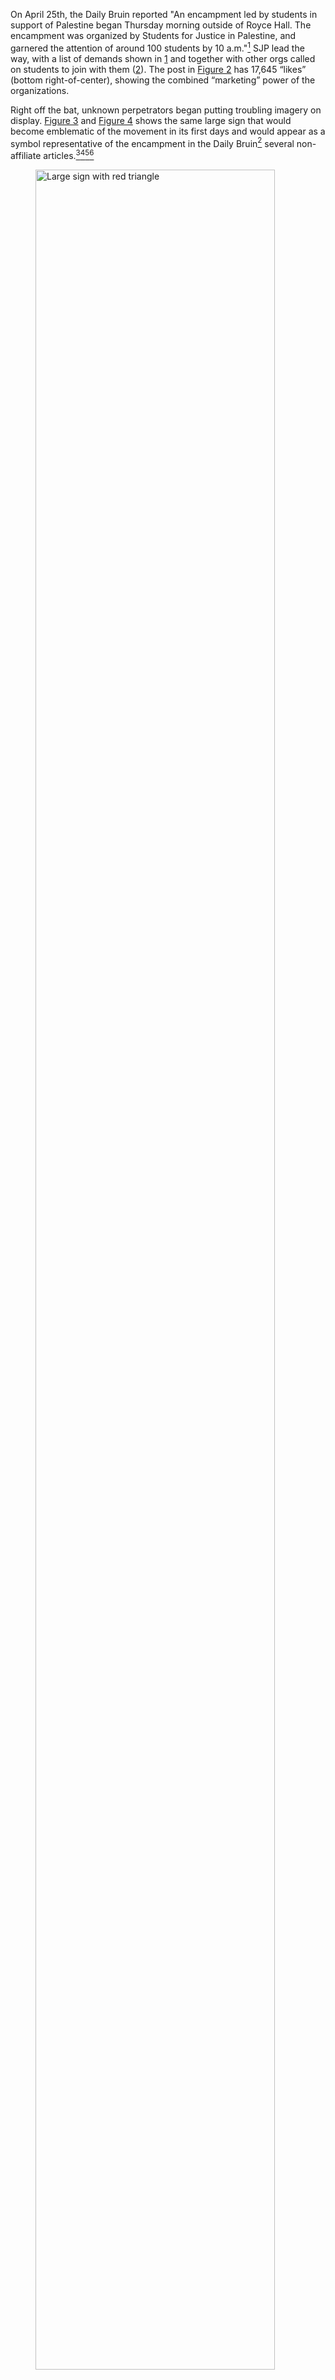 

On April 25th, the Daily Bruin reported "An encampment led by students in support of Palestine began Thursday morning outside of Royce Hall. The encampment was organized by Students for Justice in Palestine, and garnered the attention of 
around 100 students by 10 a.m."[^70] SJP lead the way, with a list of demands shown in [1](##fig:protest-demands) and together with other orgs called on students to join with them ([2](##fig:protest-invite)). The post in 
[Figure 2](##fig:protest-invite) has 17,645 “likes” (bottom right-of-center), showing the combined “marketing” power of the organizations. 

Right off the bat, unknown perpetrators began putting troubling imagery on display. [Figure 3](##fig:large-sign-red-triangle) and [Figure 4](##fig:same-large-sign-red-triangle) shows the same large sign 
that would become emblematic of the movement in its first days and would appear as a symbol representative of the encampment in the Daily Bruin[^277] several non-affiliate articles.[^72][^274][^275][^276]

<figure id="fig:large-sign-red-triangle">
  <a href="https://www.latimes.com/california/story/2024-04-30/ucla-moves-to-shut-down-pro-palestinian-encampment-as-unlawful">
    <img src="\images\2024-05-20\protest\large-red-triangle-people.webp" 
     alt="Large sign with red triangle" style="width: 95%; height: auto;">
  </a>
  <figcaption>
    Figure 30: Large sign with red triangle from LA Times
  </figcaption>
</figure>

[Figure 7](##fig:smaller-red-triangle) shows Royce Hall adorned once again with the Nazi imagery, this time on a smaller sign. [Figure 8](##fig:occupation-death-sign-people) and [Figure 9](##fig:tent-endorsement-2) show the same sign 
(([Figure 5](##fig:cac-tent-propoganda-1) and [Figure 6](##fig:cac-tent-propoganda-2)) that has been displayed on CAC's Instagram page. Here you see, in context, the large number of people whose attention SJP, UC Divest, and CAC have
garnered. The combined organizational power (and the national movement) has put orgs that had small followings at earlier rallies center stage, and from these photos it looks as though they've retained hateful imagery in their messaging 
nonetheless.  

"Lavie Levi, a fourth-year mathematics of computation student who is Jewish, said he felt uncomfortable and threatened by the encampment, adding that he believes some 
of the imagery used by the protesters – such as the red triangle and Chancellor Gene Block with horns on his head – is antisemitic. "I feel very uncomfortable," he said. 
"I might skip my classes today and go home because of the clear signs of antisemitism that I see that are not being reprimanded on campus."[^73]

It was mentioned previously that CAC is a USAC funded student organization, and its commissioner, Alicia Verdugo is an elected student government official. [Figure 9](##fig:tent-endorsement-2) is a photo taken by a Daily Bruin reporter showing the 
a CAC tent was present in the encampment. "In addition to the candidates and officers at the encampment, tents with the logos of Verdugo’s office and the Campus Events Commission (CEC) were present...It is unclear if funds from USAC 
offices are being used to fund resources at the demonstration, but the text "PAID FOR BY USAC" is visible on the Cultural Affairs Commission tent."

"Eli Tsives, a candidate for general representative, was part of the counter-protest against the encampment. Tsives, who alleged the encampment was promoting hate speech, criticized Verdugo's use of her platform to promote messages he 
believes makes Jewish students uncomfortable on campus." 

<figure id="fig:tent-endorsement-2">
  <a href="https://dailybruin.com/2024/04/27/gallery-ucla-students-supporting-palestine-organize-encampment-in-dickson-plaza">
    <img src="/images/2024-05-20/protest/paid4by.jpg" 
     alt="CAC tent with visible USAC endorsement and 'occupation-death' sign" style="width: 90%; height: auto;">
  </a>
  <figcaption>
    Figure 34: CAC tent with visible USAC endorsement in the presence of 'occupation-death' sign (Aidan Sun/Daily Bruin)
  </figcaption>
</figure>

""They (the Cultural Affairs Commission) have purposefully used their position and power to make us Jewish students feel unsafe," he [Eli Tsives] said." That sentiment was echoed by a Hillel post, [Figure 10](##fig:hillel-insta-safe-pass), offering 
an alternative safe space for students who may not want to interact with protesters. 

"Tsives' perspective was not shared by some of the other candidates. Nuñez-Verdugo said they support the use of USAC money – which comes from student fees – to fund resources for 
the encampment, adding that students should be provided a space to engage in activism on campus." [^74]

[fig cec](##fig:cec-tent) shows the CEC tent in the top left corner of the photo (yellow tent). Analyzing the metadata of the photo ([fig cec metadata](##fig:cec-tent-metadata)), it looks like the photo was taken at 6:16 pm on 5/26. The metadata for
[Figure 9](##fig:tent-endorsement-2), with the sign still showing the red triangle, can be seen in [cac metadata](##fig:cac-tent-metadata), it looks like this photo was taken at 12:23 pm on 5/26. The Instagram photos CAC has on their Instagram
profile (see group related to [cac insta tent](##fig:cac-tent-propoganda-1)) is dated April 25th. Which means that the CAC tent had been set up since the start of the protest, while there is no evidence that is the case for CEC. 
The metadata for the signage in [unknown-big](##fig:uknown-red-triangle) is shown in [unknown-big](##fig:unknown-red-triangle-metadata) and for [unknown small](##fig:smaller-red-triangle) is [unknown small](##fig:smaller-red-triangle-metadata).
All of these photos were taken on April 25th, meaning it is likely these signs were removed after the 1st day of protests, by whom is unknown. 

Without the hate symbology, the remaining relevant *imagery*, such as  [fig with Jewish present](##fig:anti-zionism-not), depicted a typical protest environment with a mix of people in support of Israel and rallying for the pro-Palestinian cause. 
 
<figure id="fig:anti-zionism-not">
  <a href="unknown">
    <img src="\images\2024-05-20\protest\anti-zionism-not.jpg" 
     alt="anti-zionism-not" style="width: 95%; height: auto;">
  </a>
  <figcaption>
    Figure 30: Photo taken by Bruin reporter, Sunday 4/28 the "biggest" day of protests at 8:32 am
  </figcaption>
</figure>


On Sunday, April 28th the largest number of protesters turned out from UCLA and the greater LA area to demonstrate in support of Israel, [figure](##fig:pro-israel-sunday), and the pro-Palestinian cause. California State Assemblymember 
Rick Chavez Zbur, also came to speak at the event in support of Israel.

"Demonstrators from the Palestinian Youth Movement and the Palestinian Feminist Collective led a march from the Meyer and Renee Luskin Conference Center to Royce Hall in support of the encampment."[^279] [Figure](##fig:let-gaza-live) shows 
participants in the march holding umbrellas with watermelons on them. For context, the watermelon is composed of the same colors as the Palestinian flag, "Following the Arab-Israeli war in 1967, public displays of the Palestinian flag were 
outlawed in Israel. Anyone who displayed the flag or its colors could face arrest. The ban was lifted in the 1993 Oslo Accords, but Israel's new far-right National Security Minister Itamar Ben-Gvir ordered the removal of Palestinian flags 
flying in public spaces last year."[^280]

Standing Together LA, shown in [figure](##fig:standing-together-la), aims to promote peace and dialogue between Palestinian and Israeli communities, demonstrating that despite conflicts, people from both 
backgrounds can support justice, freedom, and equality for all. They focus on showing that coexistence and mutual understanding are possible,

"Dozens of people from Standing Together LA also demonstrated outside Dickson Plaza. Mikey Aboutboul, a third-year ethnomusicology student who was with Standing Together LA, said his group’s 
demonstration was aimed at showing that not everyone is polarized, and there is some middle ground between different groups."[^279]

On the evening of April 30th (see the abbreviated timeline in *Supplimentary Information* for details), microagressions and isolated incidents of threats and assault that had been going on for days turned into all out violence. 
 
<figure id="fig:ucla-fireworks">
  <a href="https://dailybruin.com/2024/05/01/pro-israel-counter-protesters-attempt-to-storm-encampment-sparking-violence">
    <img src="\images\2024-05-20\protest\ucla-fireworks.jpg" 
     alt="Green fireworks shoot up in front of Royce Hall as counter-protesters look on." style="width: 85%; height: auto;">
  </a>
  <figcaption>
    Figure 30: Green fireworks shoot up in front of Royce Hall as counter-protesters look on (Nicolas Greamo/Daily Bruin senior staff).
  </figcaption>
</figure>

"After the barricades came down, counter-protesters and protesters inside the encampment began to fight. Counter-protesters shot fireworks into the encampment just after 11 p.m., and irritant gasses were released from both sides. 
A Daily Bruin reporter was indirectly sprayed in the face."[^278] A photo taken by a Bruin reporter depicting the scene is shown in [figure](##fig:ucla-fireworks). 

Lois Beckett descibes danger befalling a Bruin journalist in [figure](##tweet-bruin-beaten) (as written by Colleen Shelby from the LA Times) , "As she tried to break free, one UCLA student journalist said, she was punched repeatedly 
in the chest and upper abdomen; another student journalist was pushed to the ground and beaten and kicked for nearly a minute." Terrible, uninterrupted violence occured that night for least two hours.[^283] [figure](##tweet-no-police) 
shows a scene 30 minutes after police arrived, and had not yet intervened.[^283] [figure](##tweet-who-perp) shows more violence with reporter Kyung Lah detailing CNN's investigation to identify suspects committing assault.[^285] Another 
investigative report identifying suspects can be found here.^[^282]

<div style="display: flex; justify-content: center; width: 100%;">
    <figure id="tweet-who-perp" style="margin: 0;">
        <blockquote class="twitter-tweet" data-media-max-width="660" style="margin: 0 auto; display: flex; justify-content: center;">
            <p lang="en" dir="ltr">UCLA counter-protests got bloody. Our <a href="https://twitter.com/CNN?ref_src=twsrc%5Etfw">@CNN</a> investigation shows you who 
			was behind the violence -- and the ones ID'd not all students. Video w/<a href="https://twitter.com/pdicarlocnn?ref_src=twsrc%5Etfw">@pdicarlocnn</a> 
			<a href="https://twitter.com/annamajaCNN?ref_src=twsrc%5Etfw">@annamajacnn</a> <a href="https://twitter.com/AlliGordon?ref_src=twsrc%5Etfw">@alligordon</a> 
			<a href="https://twitter.com/YahyaGhazala?ref_src=twsrc%5Etfw">@yahyaghazala</a> <a href="https://t.co/FTy0smKGoA">pic.twitter.com/FTy0smKGoA</a></p>&mdash; Kyung Lah (@KyungLahCNN)
			<a href="https://twitter.com/KyungLahCNN/status/1790908711898165639?ref_src=twsrc%5Etfw">May 16, 2024</a>
        </blockquote>
        <figcaption style="text-align: center;">Figure 2: Embedded Tweet by Kyung Lah </figcaption>
    </figure>
</div>

<script async src="https://platform.twitter.com/widgets.js" charset="utf-8"></script>

On Wednesday May 1st, JVP stated in their IG post ([Figure 35](##fig:jvp-encampment-dismantled)) that they'd "received word" that a police sweep of the encampment would begin at 6 pm that evening. The post goes on to say "Students need you now!
They are asking for the community to show up. Join them and us..." [figure](##fig:faculty-and-staff) shows student and faculty responding to the call, and turning out in support.

"The encampment received another dispersal notice from authorities at 12:30 a.m. Thursday that could be heard from across Dickson Plaza, urging protesters to exit between Royce Hall and Kaplan Hall. A medic in the 
encampment said LAPD told medical staff and doctors in the area, who would be treating basic injuries such as pepper spraying, to be prepared by 1 a.m. "You risk serious injury," an officer said through the 
megaphone during the dispersal announcement."[^287]

"By 1:20 a.m. Thursday, police officers began sweeping the encampment, with their first detainment of a protester occurring at 1:55 a.m."[^287]

<div style="display: flex; justify-content: center; width: 100%;">
    <figure id="tweet-cal-matters" style="margin: 0;">
        <blockquote class="twitter-tweet" data-media-max-width="560" style="margin: 0 auto;">
            <p lang="en" dir="ltr">New: CHP isn’t supposed to aim less-lethal munitions at protesters’ heads and fire into crowds. 
			It did at UCLA.<br><br>We found at least 25 instances in which officers appeared to aim their weapons at the eye-level of protesters or 
			fired them into crowds.<a href="https://t.co/dpJ69sTKoH">https://t.co/dpJ69sTKoH</a> <a href="https://t.co/QGQoISZfzN">pic.twitter.com/QGQoISZfzN</a></p>&mdash; Sergio Olmos (@MrOlmos) 
			<a href="https://twitter.com/MrOlmos/status/1790143954245370107?ref_src=twsrc%5Etfw">May 13, 2024</a>
        </blockquote>
        <figcaption style="text-align: center;">Figure 5: Embedded Tweet by Sergio Olmos</figcaption>
    </figure>
</div>

<script async src="https://platform.twitter.com/widgets.js" charset="utf-8"></script>

Sergio Olmos tweeted a Cal Matters investigation ([figure](##tweet-cal-matters)) showing apparent unnecessary use of force on UCLA students that had recently been made illegal by injuries sustained during the George Floyd protests. 

"As the sun rose, hundreds of officers of municipal and state law enforcement agencies continued their sweep of the UC Divest Coalition and Students for Justice in Palestine at UCLA encampment, capping off weeklong protests that have 
resulted in altered class schedules, hundreds of arrests and injuries."[^288]

"Chancellor Gene Block released a statement Thursday afternoon claiming that the Palestine solidarity encampment had been shut down because it led to unsafe university conditions and interfered with UCLA's educational mission."[^289] 

"Block confirmed that more than 200 people were arrested, with more than 300 leaving voluntarily Thursday morning following a police sweep of the encampment."[^289]

Hillel and Chabad House commented on the events in their Instagram posts in [Figure 35](##fig:hillel-comment-protest) and [Figure 37](##fig:graffiti-royce), respectively, calling the events "devastating" and stating 
"there will be a lot to reflect on in the coming days and weeks ahead about the anti-Zionist and anti-Jewish hate and rhetoric that was part of and in parts of the encampment."



[^70]:[Encampment Begins](https://dailybruin.com/2024/04/25/encampment-led-by-students-in-support-of-palestine-begins-outside-royce-hall)
[^71]:[Red triangle at encampments](https://dailybruin.com/2024/04/25/student-onlookers-express-differing-opinions-on-pro-palestine-encampment)
[^72]:[Red triangle sign appears in LA public press](https://lapublicpress.org/2024/05/ucla-student-protestors-say-the-administration-is-putting-them-in-danger/)
[^73]:[Student made uncomfortable by Nazi imagery](https://dailybruin.com/2024/04/25/student-onlookers-express-differing-opinions-on-pro-palestine-encampment)
[^74]:[USAC orgs present at the encampment](https://dailybruin.com/2024/04/29/candidates-in-upcoming-usac-elections-participate-in-solidarity-encampment)
[^274]:[hollywoodreporter on UCLA protests-red triangle](https://www.hollywoodreporter.com/news/general-news/ucla-campus-israel-hamas-war-protests-police-arrests-1235888779/)
[^275]:[latimes on UCLA protests-red triangle](https://www.latimes.com/california/story/2024-04-30/ucla-moves-to-shut-down-pro-palestinian-encampment-as-unlawful)
[^276]:[usatoday on UCLA protests-red triangle](https://www.usatoday.com/story/news/nation/2024/04/28/gaza-war-campus-protests-arrests/73491973007/)
[^277]:[Bruin gallery showing sign w/red triangle](https://dailybruin.com/2024/04/27/gallery-ucla-students-supporting-palestine-organize-encampment-in-dickson-plaza)
[^278]:[counter-protesters attempt to storm](https://dailybruin.com/2024/05/01/pro-israel-counter-protesters-attempt-to-storm-encampment-sparking-violence)
[^279]:[Protesters from different groups acrosss LA converge at UCLA to demonstrate](https://dailybruin.com/2024/04/28/protesters-counter-protesters-clash-as-they-converge-upon-ucla-encampment)
[^280]:[NPR why watermelons are a symbol of Palestinian solidariy](https://www.npr.org/2024/01/08/1222718339/why-watermelons-are-symbol-of-palestinian-solidarity)
[^281]:[Reuters Israel far-right National Security Minister removes flags](https://www.reuters.com/world/middle-east/israels-ben-gvir-tells-police-remove-palestinian-flags-public-space-2023-01-08/)
[^282]:[Unmasking counterprotesters who attacked UCLA’s pro-Palestine encampment](https://www.cnn.com/2024/05/16/us/ucla-student-protests-counterprotesters-invs/index.html)
[^283]:[UCLA continue to fight pro-Palestinian demonstrators in front of police](https://x.com/MrOlmos/status/1785600611326763059)
[^284]:[bruin reporter falls victim to violence on april 30th](https://x.com/loisbeckett/status/1785843179801153865)
[^285]:[Kyung Lah of CNN reports on april 30th protest violence and perpetrators](https://x.com/KyungLahCNN/status/1790908711898165639)
[^286]:[cal matters documents encampment shut down](https://x.com/MrOlmos/status/1790143954245370107)
[^287]:[lapd begin to sweep encampment](https://dailybruin.com/2024/05/02/lapd-breaches-palestine-solidarity-encampment-at-ucla-in-dispersal-attempt)
[^288]:[Police clear dickon plaza as protesters face mass arrests](https://dailybruin.com/2024/05/02/police-continue-to-clear-dickson-plaza-encampment-protesters-face-mass-arrests)
[^289]:[Block speaks on encampment enclosure](https://dailybruin.com/2024/05/02/chancellor-block-claims-unsafe-university-conditions-led-to-encampment-closure)